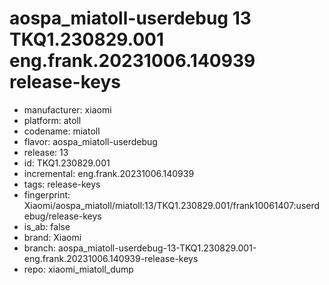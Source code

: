 # aospa_miatoll-userdebug 13 TKQ1.230829.001 eng.frank.20231006.140939 release-keys
- manufacturer: xiaomi
- platform: atoll
- codename: miatoll
- flavor: aospa_miatoll-userdebug
- release: 13
- id: TKQ1.230829.001
- incremental: eng.frank.20231006.140939
- tags: release-keys
- fingerprint: Xiaomi/aospa_miatoll/miatoll:13/TKQ1.230829.001/frank10061407:userdebug/release-keys
- is_ab: false
- brand: Xiaomi
- branch: aospa_miatoll-userdebug-13-TKQ1.230829.001-eng.frank.20231006.140939-release-keys
- repo: xiaomi_miatoll_dump
